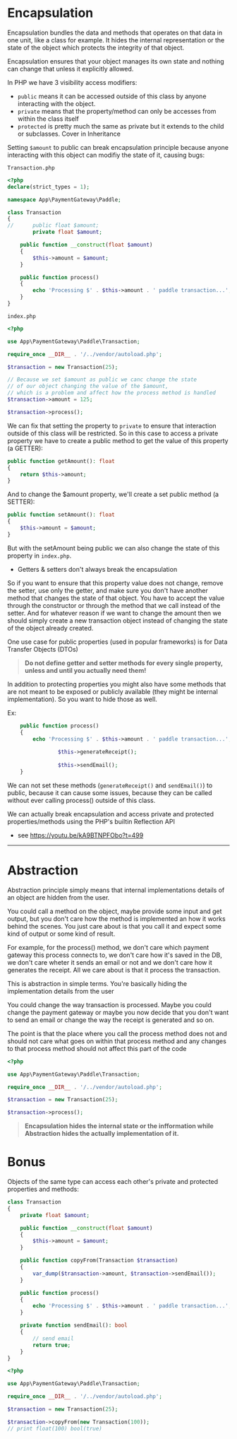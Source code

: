 # Encapsulation
Encapsulation bundles the data and methods that operates on that data in one unit, like a class for example. It hides the internal representation or the state of the object which protects the integrity of that object.

Encapsulation ensures that your object manages its own state and nothing can change that unless it explicitly allowed.

In PHP we have 3 visibility access modifiers:
- `public` means it can be accessed outside of this class by anyone interacting with the object.
- `private` means that the property/method can only be accesses from within the class itself
- `protected` is pretty much the same as private but it extends to the child or subclasses. Cover in Inheritance

Setting `$amount` to public can break encapsulation principle because anyone interacting with this object can modifiy the state of it, causing bugs:

`Transaction.php`
```php
<?php
declare(strict_types = 1);

namespace App\PaymentGateway\Paddle;

class Transaction
{
// 		public float $amount;
		private float $amount;

    public function __construct(float $amount)
    {
        $this->amount = $amount;
    }

    public function process()
    {
        echo 'Processing $' . $this->amount . ' paddle transaction...';
    }
}
```

`index.php`
```php
<?php

use App\PaymentGateway\Paddle\Transaction;

require_once __DIR__ . '/../vendor/autoload.php';

$transaction = new Transaction(25);

// Because we set $amount as public we canc change the state 
// of our object changing the value of the $amount, 
// which is a problem and affect how the process method is handled 
$transaction->amount = 125;

$transaction->process();

```

We can fix that setting the property to `private` to ensure that interaction outside of this class will be restricted. So in this case to access a private property we have to create a public method to get the value of this property (a GETTER):

```php
public function getAmount(): float
{
	return $this->amount;
}
```

And to change the $amount property, we'll create a set public method (a SETTER):
```php
public function setAmount(): float
{
	$this->amount = $amount;
}
```

But with the setAmount being public we can also change the state of this property in `index.php`. 

- Getters & setters don't always break the encapsulation 

So if you want to ensure that this property value does not change, remove the setter, use only the getter, and make sure you don't have another method that changes the state of that object. You have to accept the value through the constructor or through the method that we call instead of the setter. And for whatever reason if we want to change the amount then we should simply create a new transaction object instead of changing the state of the object already created.

One use case for public properties (used in popular frameworks) is for Data Transfer Objects (DTOs)

>**Do not define getter and setter methods for every single property, unless and until you actually need them!**

In addition to protecting properties you might also have some methods that are not meant to be exposed or publicly available (they might be internal implementation). So you want to hide those as well.

Ex:
```php
    public function process()
    {
        echo 'Processing $' . $this->amount . ' paddle transaction...';
		
				$this->generateReceipt();
		
				$this->sendEmail();
    }
```

We can not set these methods (`generateReceipt()` and `sendEmail()`) to public, because it can cause some issues, because they can be called without ever calling process() outside of this class.

We can actually break encapsulation and access private and protected properties/methods using the PHP's builtin Reflection API
- see https://youtu.be/kA9BTNPFObo?t=499
---

# Abstraction

Abstraction principle simply means that internal implementations details of an object are hidden from the user.

You could call a method on the object, maybe provide some input and get output, but you don't care how the method is implemented an how it works behind the scenes. You just care about is that you call it and expect some kind of output or some kind of result.

For example, for the process() method, we don't care which payment gateway this process connects to, we don't care how it's saved in the DB, we don't care wheter it sends an email or not and we don't care how it generates the receipt. All we care about is that it process the transaction.

This is abstraction in simple terms. You're basically hiding the implementation details from the user

You could change the way transaction is processed. Maybe you could change the payment gateway or maybe you now decide that you don't want to send an email or change the way the receipt is generated and so on.

The point is that the place where you call the process method does not and should not care what goes on within that process method and any changes to that process method should not affect this part of the code 
```php
<?php

use App\PaymentGateway\Paddle\Transaction;

require_once __DIR__ . '/../vendor/autoload.php';

$transaction = new Transaction(25);

$transaction->process();

```


>**Encapsulation hides the internal state or the infformation while Abstraction hides the actually implementation of it.**

# Bonus

Objects of the same type can access each other's private and protected properties and methods:

```php
class Transaction
{
    private float $amount;

    public function __construct(float $amount)
    {
        $this->amount = $amount;
    }

    public function copyFrom(Transaction $transaction)
    {
        var_dump($transaction->amount, $transaction->sendEmail());
    }

    public function process()
    {
        echo 'Processing $' . $this->amount . ' paddle transaction...';
    }

    private function sendEmail(): bool
    {
        // send email
        return true;
    }
}
```

```php
<?php

use App\PaymentGateway\Paddle\Transaction;

require_once __DIR__ . '/../vendor/autoload.php';

$transaction = new Transaction(25);

$transaction->copyFrom(new Transaction(100));
// print float(100) bool(true)
```